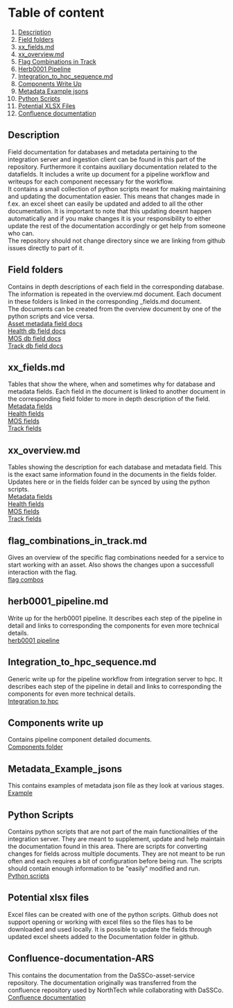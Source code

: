 # Table of content

1. [Description](#description)
2. [Field folders](#field-folders)
3. [xx_fields.md](#xx_fieldsmd)
4. [xx_overview.md](#xx_overviewmd)
5. [Flag Combinations in Track](#flag_combinations_in_trackmd)
6. [Herb0001 Pipeline](#herb0001_pipelinemd)
7. [Integration_to_hpc_sequence.md](#integration_to_hpc_sequencemd)
8. [Components Write Up](#components-write-up)
9. [Metadata Example jsons](#Metadata_example_jsons)
10. [Python Scripts](#python-scripts)
11. [Potential XLSX Files](#potential-xlsx-files)
12. [Confluence documentation](#Confluence_documentation_-_ARS)

## Description  
Field documentation for databases and metadata pertaining to the integration server and ingestion client can be found in this part of the repository. Furthermore it contains auxiliary documentation related to the datafields. It includes a write up document for a pipeline workflow and writeups for each component necessary for the workflow.  
It contains a small collection of python scripts meant for making maintaining and updating the documentation easier. This means that changes made in f.ex. an excel sheet can easily be updated and added to all the other documentation. It is important to note that this updating doesnt happen automatically and if you make changes it is your responsibility to either update the rest of the documentation accordingly or get help from someone who can.  
The repository should not change directory since we are linking from github issues directly to part of it.  

## Field folders  
Contains in depth descriptions of each field in the corresponding database. The information is repeated in the overview.md document. Each document in these folders is linked in the corresponding _fields.md document.  
The documents can be created from the overview document by one of the python scripts and vice versa.   
[Asset metadata field docs](/Documentation/Metadata_field_descriptions/)  
[Health db field docs](/Documentation/Health_field_descriptions/)  
[MOS db field docs](/Documentation/MOS_field_descriptions/)  
[Track db field docs](/Documentation/Track_field_descriptions/)  
[]()

## xx_fields.md  
Tables that show the where, when and sometimes why for database and metadata fields. Each field in the document is linked to another document in the corresponding field folder to more in depth description of the field.  
[Metadata fields](/Documentation/Metadata_fields.md)  
[Health fields](/Documentation/Health_fields.md)  
[MOS fields](/Documentation/MOS_fields.md)  
[Track fields](/Documentation/Track_fields.md)  

## xx_overview.md  
Tables showing the description for each database and metadata field. This is the exact same information found in the documents in the fields folder. 
Updates here or in the fields folder can be synced by using the python scripts.  
[Metadata fields](/Documentation/Metadata_overview.md)  
[Health fields](/Documentation/Health_overview.md)  
[MOS fields](/Documentation/MOS_overview.md)  
[Track fields](/Documentation/Track_overview.md)  

## flag_combinations_in_track.md  
Gives an overview of the specific flag combinations needed for a service to start working with an asset. Also shows the changes upon a successfull interaction with the flag.   
[flag combos](/Documentation/flag%20combinations_in_track.md)

## herb0001_pipeline.md 
Write up for the herb0001 pipeline. It describes each step of the pipeline in detail and links to corresponding the components for even more technical details.   
[herb0001 pipeline](/Documentation/herb0001_pipeline.md)

## Integration_to_hpc_sequence.md
Generic write up for the pipeline workflow from integration server to hpc. It describes each step of the pipeline in detail and links to corresponding the components for even more technical details.  
[Integration to hpc](/Documentation/Integration_to_hpc_sequence.md)


## Components write up  
Contains pipeline component detailed documents.  
[Components folder](/Documentation/Component_write_up/) 

## Metadata_Example_jsons
This contains examples of metadata json file as they look at various stages.  
[Example](/Documentation/Metadata_example_jsons/metadata_example.json)

## Python Scripts  
Contains python scripts that are not part of the main functionalities of the integration server. They are meant to supplement, update and help maintain the documentation found in this area. There are scripts for converting changes for fields across multiple documents. They are not meant to be run often and each requires a bit of configuration before being run.
The scripts should contain enough information to be "easily" modified and run.  
[Python scripts](/Documentation/Python_Scripts/)

## Potential xlsx files  
Excel files can be created with one of the python scripts. Github does not support opening or working with excel files so the files has to be downloaded and used locally. It is possible to update the fields through updated excel sheets added to the Documentation folder in github.  

## Confluence-documentation-ARS  
This contains the documentation from the DaSSCo-asset-service repository. The documentation originally was transferred from the confluence repository used by NorthTech while collaborating with DaSSCo.  
[Confluence documentation](/Documentation/Confluence_documentation_ARS/)
